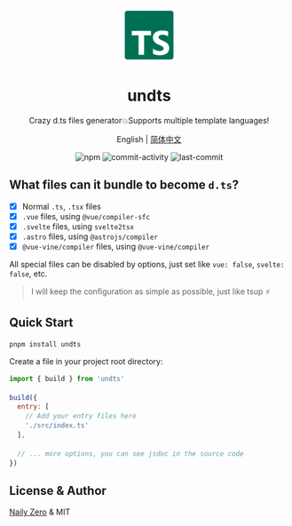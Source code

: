 <div align="center">

<img src="https://github.com/unbuilderjs/undts/blob/v1/tsdef.svg?raw=true" width="100" height="100" />

# undts

Crazy d.ts files generator💥Supports multiple template languages!

English | [简体中文](./README.zh.md)

![npm](https://img.shields.io/npm/v/undts)
![commit-activity](https://img.shields.io/github/commit-activity/m/unbuilderjs/undts)
![last-commit](https://img.shields.io/github/last-commit/unbuilderjs/undts)

</div>

## What files can it bundle to become `d.ts`?

- [x] Normal `.ts`, `.tsx` files
- [x] `.vue` files, using `@vue/compiler-sfc`
- [x] `.svelte` files, using `svelte2tsx`
- [x] `.astro` files, using `@astrojs/compiler`
- [x] `@vue-vine/compiler` files, using `@vue-vine/compiler`

All special files can be disabled by options, just set like `vue: false`, `svelte: false`, etc.

> I will keep the configuration as simple as possible, just like tsup ⚡️

## Quick Start

```bash
pnpm install undts
```

Create a file in your project root directory:

```js
import { build } from 'undts'

build({
  entry: [
    // Add your entry files here
    './src/index.ts'
  ],

  // ... more options, you can see jsdoc in the source code
})
```

## License & Author

[Naily Zero](https://github.com/groupguanfang) & MIT
